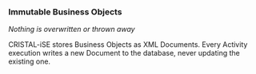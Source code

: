 ### Immutable Business Objects 
_Nothing is overwritten or thrown away_

CRISTAL-iSE stores Business Objects as XML Documents. Every Activity execution writes a new Document to the database, never updating the existing one.